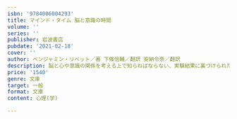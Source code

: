 ```yaml
---
isbn: '9784006004293'
title: マインド・タイム 脳と意識の時間
volume: ''
series: ''
publisher: 岩波書店
pubdate: '2021-02-18'
cover: ''
author: ベンジャミン・リベット／著 下條信輔／翻訳 安納令奈／翻訳
description: 脳と心や意識の関係を考える上で知らねばならない、実験結果に裏づけられた驚愕の知見を提示する。
price: '1540'
genre: 文庫
target: 一般
format: 文庫
content: 心理(学)

---
```

